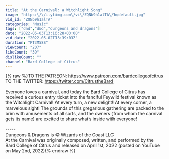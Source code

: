 ```yaml
---
title: "At the Carnival: a Witchlight Song"
image: "https:\/\/i.ytimg.com\/vi\/ZQNb9h1alTA\/hqdefault.jpg"
vid_id: "ZQNb9h1alTA"
categories: "Music"
tags: ["dnd","d&d","dungeons and dragons"]
date: "2022-05-03T13:16:28+03:00"
vid_date: "2022-05-02T13:39:03Z"
duration: "PT3M58S"
viewcount: "207"
likeCount: "39"
dislikeCount: ""
channel: "Bard College of Citrus"
---
```

{% raw %}TO THE PATREON: <a rel="nofollow" target="blank" href="https://www.patreon.com/bardcollegeofcitrus">https://www.patreon.com/bardcollegeofcitrus</a> <br />TO THE TWITTER: <a rel="nofollow" target="blank" href="https://twitter.com/CitrustheBard">https://twitter.com/CitrustheBard</a> <br /><br />Everyone loves a carnival, and today the Bard College of Citrus has received a curious entry ticket into the fanciful Feywild festival known as the Witchlight Carnival!  At every turn, a new delight!  At every corner, a marvelous sight!  The grounds of this gregarious gathering are packed to the brim with amusements of all sorts, and the owners (from whom the carnival gets its name) are excited to share what’s inside with everyone!<br /><br />----- <br />Dungeons &amp; Dragons is © Wizards of the Coast LLC <br />At the Carnival was originally composed, written, and performed by the Bard College of Citrus and released on April 1st, 2022 (posted on YouTube on May 2nd, 2022){% endraw %}
